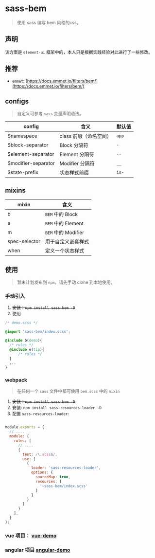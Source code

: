 # sass-bem

> 使用 sass 编写 bem 风格的css。

## 声明

该方案是 `element-ui` 框架中的，本人只是根据实践经验对此进行了一些修改。

## 推荐

+ `emmet`: [https://docs.emmet.io/filters/bem/](https://docs.emmet.io/filters/bem/)

## configs

> 自定义可参考 `sass` 变量声明语法。

| config              | 含义                   | 默认值 |
| ------------------- | ---------------------- | ------ |
| $namespace          | class 前缀（命名空间） | `app`  |
| $block-separator    | Block 分隔符           | `-`    |
| $element-separator  | Element 分隔符         | `--`   |
| $modifier-separator | Modifier 分隔符        | `__`   |
| $state-prefix       | 状态样式前缀           | `is-`  |


## mixins

| mixin         | 含义                |
| ------------- | ------------------- |
| b             | `BEM` 中的 Block    |
| e             | `BEM` 中的 Element  |
| m             | `BEM` 中的 Modifier |
| spec-selector | 用于自定义嵌套样式  |
| when          | 定义一个状态样式    |


## 使用

> 暂未计划发布到 `npm`，请先手动 clone 到本地使用。

### 手动引入

1. ~~安装：`npm install sass-bem -D`~~
2. 使用

```css
/* demo.scss */

@import 'sass-bem/index.scss';

@include b(demo){
  /* rules */
  @include e(tip){
      /* rules */
  }
  ...
}


```

### webpack

> 在任何一个 `sass` 文件中都可使用 `bem.scss` 中的 `mixin`

1. ~~安装：`npm install sass-bem -D`~~
2. 安装: `npm install sass-resources-loader -D`
3. 配置 `sass-resources-loader`:

```js

module.exports = {
  // ....
  module: {
    rules: [
      // ....
      {
        test: /\.scss$/,
        use: [
          {
            loader: 'sass-resources-loader',
            options: {
              sourceMap: true,
              resources: [
                '~sass-bem/index.scss'
              ]
            }
          }
        ]
      }
    ],
  }
};

```

### vue 项目： [vue-demo](./demos/vue-demo)

### angular 项目 [angular-demo](./demos/ng-demo)
